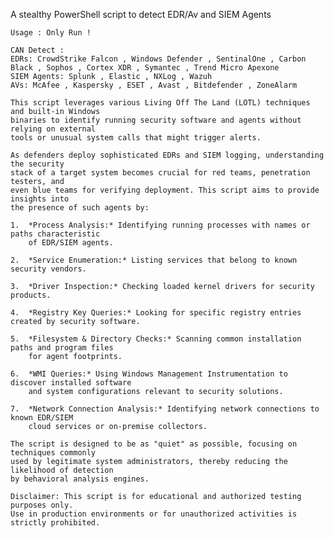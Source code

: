 A stealthy PowerShell script to detect EDR/Av and SIEM Agents

    Usage : Only Run !

    CAN Detect : 
    EDRs: CrowdStrike Falcon , Windows Defender , SentinalOne , Carbon Black , Sophos , Cortex XDR , Symantec , Trend Micro Apexone
    SIEM Agents: Splunk , Elastic , NXLog , Wazuh  
    AVs: McAfee , Kaspersky , ESET , Avast , Bitdefender , ZoneAlarm

    This script leverages various Living Off The Land (LOTL) techniques and built-in Windows
    binaries to identify running security software and agents without relying on external
    tools or unusual system calls that might trigger alerts.

    As defenders deploy sophisticated EDRs and SIEM logging, understanding the security
    stack of a target system becomes crucial for red teams, penetration testers, and
    even blue teams for verifying deployment. This script aims to provide insights into
    the presence of such agents by:

    1.  *Process Analysis:* Identifying running processes with names or paths characteristic
        of EDR/SIEM agents.

    2.  *Service Enumeration:* Listing services that belong to known security vendors.

    3.  *Driver Inspection:* Checking loaded kernel drivers for security products.

    4.  *Registry Key Queries:* Looking for specific registry entries created by security software.

    5.  *Filesystem & Directory Checks:* Scanning common installation paths and program files
        for agent footprints.

    6.  *WMI Queries:* Using Windows Management Instrumentation to discover installed software
        and system configurations relevant to security solutions.

    7.  *Network Connection Analysis:* Identifying network connections to known EDR/SIEM
        cloud services or on-premise collectors.

    The script is designed to be as "quiet" as possible, focusing on techniques commonly
    used by legitimate system administrators, thereby reducing the likelihood of detection
    by behavioral analysis engines.

    Disclaimer: This script is for educational and authorized testing purposes only.
    Use in production environments or for unauthorized activities is strictly prohibited.
